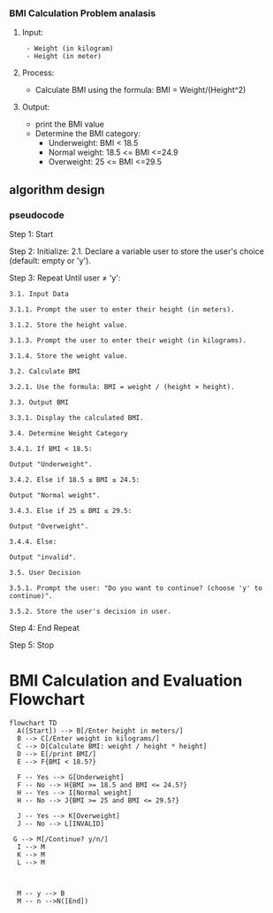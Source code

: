 
### BMI Calculation Problem analasis

1. Input: 
 
        - Weight (in kilogram)
        - Height (in meter)

3. Process:
    - Calculate BMI using the formula: 
       BMI = Weight/(Height^2)
      

 4. Output:
    - print the BMI value
    - Determine the BMI category:
      - Underweight: BMI < 18.5
      - Normal weight: 18.5 <= BMI <=24.9
      - Overweight: 25 <= BMI <=29.5
     
        

## algorithm design
   ### pseudocode

 Step 1: Start
 
 Step 2: Initialize:
    2.1. Declare a variable user to store the user's choice (default: empty or 'y').
 
 Step 3: Repeat Until user ≠ 'y':
   
    3.1. Input Data
     
    3.1.1. Prompt the user to enter their height (in meters).
    
    3.1.2. Store the height value.
    
    3.1.3. Prompt the user to enter their weight (in kilograms).
    
    3.1.4. Store the weight value.
    
    3.2. Calculate BMI
    
    3.2.1. Use the formula: BMI = weight / (height × height).
 
    3.3. Output BMI
    
    3.3.1. Display the calculated BMI.
    
    3.4. Determine Weight Category
    
    3.4.1. If BMI < 18.5:

    Output "Underweight".
    
    3.4.2. Else if 18.5 ≤ BMI ≤ 24.5:

    Output "Normal weight".

    3.4.3. Else if 25 ≤ BMI ≤ 29.5:

    Output "Overweight".

    3.4.4. Else:
    
    Output "invalid".
    
    3.5. User Decision
    
    3.5.1. Prompt the user: "Do you want to continue? (choose 'y' to continue)".
    
    3.5.2. Store the user's decision in user.
 
 Step 4: End Repeat
 
 Step 5: Stop




# BMI Calculation and Evaluation Flowchart

```mermaid
flowchart TD
  A([Start]) --> B[/Enter height in meters/]
  B --> C[/Enter weight in kilograms/]
  C --> D[Calculate BMI: weight / height * height]
  D --> E[/print BMI/]
  E --> F{BMI < 18.5?}
  
  F -- Yes --> G[Underweight]
  F -- No --> H{BMI >= 18.5 and BMI <= 24.5?}
  H -- Yes --> I[Normal weight]
  H -- No --> J{BMI >= 25 and BMI <= 29.5?}
  
  J -- Yes --> K[Overweight]
  J -- No --> L[INVALID]
  
 G --> M[/Continue? y/n/]
  I --> M
  K --> M
  L --> M
 
 
  
  M -- y --> B
  M -- n -->N([End])


 
